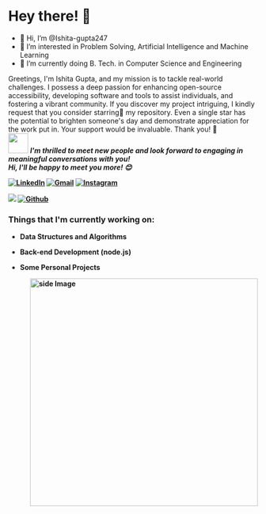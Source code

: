 
<!-- Greeting -->
# Hey there! :wave:
- 👋 Hi, I’m @Ishita-gupta247
- 👀 I’m interested in Problem Solving, Artificial Intelligence and Machine Learning
- 🌱 I’m currently doing B. Tech. in Computer Science and Engineering
<!--Introduction -->
Greetings, I'm Ishita Gupta, and my mission is to tackle real-world challenges. I possess a deep passion for enhancing open-source accessibility, developing software and tools to assist individuals, and fostering a vibrant community. If you discover my project intriguing, I kindly request that you consider starring:star2: my repository. Even a single star has the potential to brighten someone's day and demonstrate appreciation for the work put in. Your support would be invaluable. Thank you! :pray:
<br>
<img src="https://media.giphy.com/media/LnQjpWaON8nhr21vNW/giphy.gif" width="40"> <em><b>I'm thrilled to meet new people and look forward to engaging in meaningful conversations with you!<br><b>Hi, I'll be happy to meet you more!</b> :blush:</em>

<!-- Your badges -->

<!-- [![Linkedin](https://img.shields.io/badge/-Aditi-Prashar-blue?style=flat&logo=Linkedin&logoColor=white)](https://www.linkedin.com/in/aditi-prashar21/)
[![Gmail](https://img.shields.io/badge/-keshav062-c14438?style=flat&logo=Gmail&logoColor=white)](mailto:aditiprashar2103@gmail.com)
[![Instagram](https://img.shields.io/badge/-great_kv-c13584?style=flat&labelColor=c13584&logo=instagram&logoColor=white)](https://www.instagram.com/_.aditi_prashar._/)

<!-- Profile View Count and GitStats -->
<!--![](https://komarev.com/ghpvc/?username=keshav-06&style=flat)
[![Github](https://img.shields.io/badge/-Keshav-black?style=flat&labelColor=black&logo=github&logoColor=white)](https://gitstats.me/keshav-06) -->

[![LinkedIn](https://img.shields.io/badge/-ishita--gupta-blue?style=flat&logo=Linkedin&logoColor=white)](https://www.linkedin.com/in/ishita-gupta-a16716208/)
[![Gmail](https://img.shields.io/badge/-IshitaGupta-c14438?style=flat&logo=Gmail&logoColor=white)](mailto:ishitagupta0002@gmail.com)
[![Instagram](https://img.shields.io/badge/-ishiita.gupta-c13584?style=flat&labelColor=c13584&logo=instagram&logoColor=white)](https://www.instagram.com/ishiita.gupta/)

![](https://komarev.com/ghpvc/?username=Ishita-gupta247&style=flat)
[![Github](https://img.shields.io/badge/-Ishita-gupta247?style=flat&labelColor=black&logo=github&logoColor=white)](https://github.com/Ishita-gupta247)

<!-- current status -->
### Things that I'm currently working on: 
* Data Structures and Algorithms 
* Back-end Development (node.js)
* Some Personal Projects 

   <!-- gif Image -->
<img src="https://github.com/JoykishanSharma/JoykishanSharma/blob/master/life_balance.gif" alt="side Image" align="right" width="460" height="auto" />

<!---
keshav-06/keshav-06 is a ✨ special ✨ repository because its `README.md` (this file) appears on your GitHub profile.
You can click the Preview link to take a look at your changes.
--->
